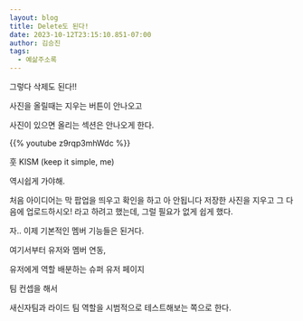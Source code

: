 ```yaml
---
layout: blog
title: Delete도 된다!
date: 2023-10-12T23:15:10.851-07:00
author: 김승진
tags:
  - 예삶주소록
---
```

그렇다 삭제도 된다!!

사진을 올릴때는 지우는 버튼이 안나오고

사진이 있으면 올리는 섹션은 안나오게 한다.

{{% youtube z9rqp3mhWdc %}}


훗 KISM (keep it simple, me)

역시쉽게 가야해.

처음 아이디어는 막 팝업을 띄우고 확인을 하고 아 안됩니다 저장한 사진을 지우고 그 다음에 업로드하시오! 라고 하려고 했는데, 그럴 필요가 없게 쉽게 했다.

자.. 이제 기본적인 멤버 기능들은 된거다.

여기서부터 유저와 멤버 연동,

유저에게 역할 배분하는 슈퍼 유저 페이지

팀 컨셉을 해서

새신자팀과 라이드 팀 역할을 시범적으로 테스트해보는 쪽으로 한다.
